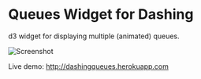 # Queues Widget for Dashing

d3 widget for displaying multiple (animated) queues.

![Screenshot](http://i.imgur.com/WNBBDpO.png)

Live demo: http://dashingqueues.herokuapp.com